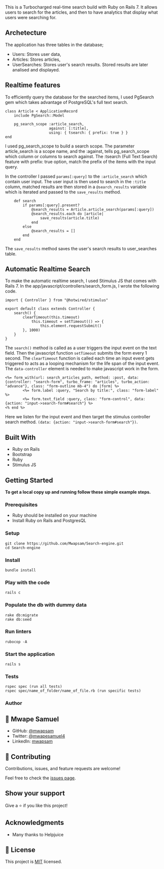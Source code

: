 This is a Turbocharged real-time search build with Ruby on Rails 7. It allows users to search for the articles, and then to have analytics that display what users were searching for. 

## Archetecture
The application has three tables in the database; 
- Users: Stores user data,
- Articles: Stores articles,
- UserSearches: Stores user's search results. Stored results are later analised and displayed.

## Realtime features
To efficiently query the database for the searched items, I used PgSearch gem which takes advantage of PostgreSQL's full text search.


    class Article < ApplicationRecord
        include PgSearch::Model

        pg_search_scope :article_search,
                        against: [:title],
                        using: { tsearch: { prefix: true } }
    end

I used pg_search_scope to build a search scope. The parameter article_search is a scope name, and the :against, tells pg_search_scope which column or columns to search against. The :tsearch (Full Text Search) feature with prefix: true  option, match the prefix of the items with the input query.

In the controller I passed `params[:query]` to the `:article_search` which contain user input. The user input is then used to search in the `:title` column, matched results are then stored in a `@search_results` variable which is iterated and passed to the `save_results` method. 

        def search
            if params[:query].present?
                @search_results = Article.article_search(params[:query])
                @search_results.each do |article|
                    save_results(article.title)
                end
            else
                @search_results = []
            end
        end
 
The `save_results` method saves the user's search results to user_searches table.

## Automatic Realtime Search
To make the automatic realtime search, I used Stimulus JS that comes with Rails 7. In the app/javascript/controllers/search_form.js, I wrote the following code.

    import { Controller } from "@hotwired/stimulus"

    export default class extends Controller {
        search() {
            clearTimeout(this.timeout)
                this.timeout = setTimeout(() => {
                    this.element.requestSubmit()
            }, 1000)
        }
    }

The `search()` method is called as a user triggers the input event on the text field. Then the javascript function `setTimeout` submits the form every 1 second. The `clearTimeout` function is called each time an input event gets triggered to acts as a looping mechanism for the life span of the input event. 
The `data-controller` element is needed to make javascript work in the form.

    <%= form_with(url: search_articles_path, method: :post, data: {controller: "search-form", turbo_frame: "articles", turbo_action: "advance"}, class: "form-outline mb-4") do |form| %>
            <%= form.label :query, "Search by title:", class: "form-label" %>
            <%= form.text_field :query, class: "form-control", data: {action: "input->search-form#search"} %>
    <% end %>

Here we listen for the input event and then target the stimulus controller search method. `(data: {action: "input->search-form#search"})`.



## Built With

- Ruby on Rails
- Bootstrap
- Ruby
- Stimulus JS


## Getting Started

**To get a local copy up and running follow these simple example steps.**

### Prerequisites
- Ruby should be installed on your machine
- Install Ruby on Rails and PostgresQL

### Setup
```
git clone https://github.com/Mwapsam/Search-engine.git
cd Search-engine
```
### Install
```
bundle install
```

### Play with the code
```
rails c
```

### Populate the db with dummy data
```
rake db:migrate
rake db:seed
```

### Run linters
```
rubocop -A
```

### Start the application
```
rails s
```

### Tests
```
rspec spec (run all tests)
rspec spec/name_of_folder/name_of_file.rb (run specific tests)
```

### Author

## 👤 Mwape Samuel

- GitHub: [@mwapsam](https://github.com/Mwapsam)
- Twitter: [@mwapesamuel4](https://twitter.com/mwapesamuel4)
- LinkedIn: [mwapsam](https://www.linkedin.com/in/mwapsam/)

## 🤝 Contributing

Contributions, issues, and feature requests are welcome!

Feel free to check the [issues page](../../issues/).

## Show your support

Give a ⭐️ if you like this project!

## Acknowledgments
- Many thanks to Helpjuice

## 📝 License

This project is [MIT](./MIT.md) licensed.
